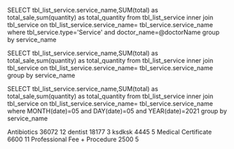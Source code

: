 SELECT tbl_list_service.service_name,SUM(total) as total_sale,sum(quantity) as total_quantity from tbl_list_service inner join tbl_service on tbl_list_service.service_name= tbl_service.service_name where tbl_service.type='Service' and doctor_name=@doctorName group by service_name


SELECT tbl_list_service.service_name,SUM(total) as total_sale,sum(quantity) as total_quantity from tbl_list_service inner join tbl_service on tbl_list_service.service_name= tbl_service.service_name group by service_name

SELECT tbl_list_service.service_name,SUM(total) as total_sale,sum(quantity) as total_quantity from tbl_list_service inner join tbl_service on tbl_list_service.service_name= tbl_service.service_name where MONTH(date)=05 and DAY(date)=05 and YEAR(date)=2021 group by service_name

Antibiotics
36072
12
dentist
18177
3
ksdksk
4445
5
Medical Certificate
6600
11
Professional Fee + Procedure
2500
5